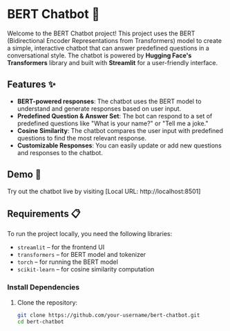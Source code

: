 # BERT Chatbot 🤖

Welcome to the BERT Chatbot project! This project uses the BERT (Bidirectional Encoder Representations from Transformers) model to create a simple, interactive chatbot that can answer predefined questions in a conversational style. The chatbot is powered by **Hugging Face's Transformers** library and built with **Streamlit** for a user-friendly interface.

## Features ✨
- **BERT-powered responses**: The chatbot uses the BERT model to understand and generate responses based on user input.
- **Predefined Question & Answer Set**: The bot can respond to a set of predefined questions like "What is your name?" or "Tell me a joke."
- **Cosine Similarity**: The chatbot compares the user input with predefined questions to find the most relevant response.
- **Customizable Responses**: You can easily update or add new questions and responses to the chatbot.

## Demo 🎥
Try out the chatbot live by visiting [Local URL: http://localhost:8501]

## Requirements 📋

To run the project locally, you need the following libraries:

- `streamlit` – for the frontend UI
- `transformers` – for BERT model and tokenizer
- `torch` – for running the BERT model
- `scikit-learn` – for cosine similarity computation

### Install Dependencies

1. Clone the repository:
   ```bash
   git clone https://github.com/your-username/bert-chatbot.git
   cd bert-chatbot
